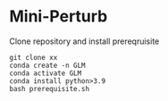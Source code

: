 # Mini-Perturb

Clone repository and install prereqruisite
```
git clone xx
conda create -n GLM
conda activate GLM
conda install python>3.9
bash prerequisite.sh
```